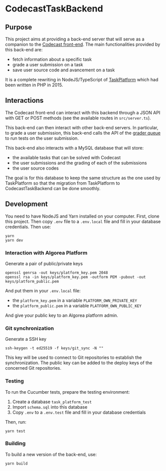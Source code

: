 # CodecastTaskBackend

## Purpose

This project aims at providing a back-end server that will serve as a companion to
the [Codecast front-end](https://github.com/France-ioi/codecast). The main
functionalities provided by this back-end are:

- fetch information about a specific task
- grade a user submission on a task
- save user source code and avancement on a task

It is a complete rewriting in NodeJS/TypeScript of [TaskPlatform](https://github.com/France-ioi/TaskPlatform)
which had been written in PHP in 2015.

## Interactions

The Codecast front-end can interact with this backend through a JSON API with
GET or POST methods (see the available routes in `src/server.ts`).

This back-end can then interact with other back-end servers. In particular,
to grade a user submission, this back-end calls the API of the 
[grader queue](https://github.com/France-ioi/graderqueue)
to run tests on the user submission.

This back-end also interacts with a MySQL database that will store:
- the available tasks that can be solved with Codecast
- the user submissions and the grading of each of the submissions
- the user source codes

The goal is for this database to keep the same structure as the one used by
TaskPlatform so that the migration from TaskPlatform to CodecastTaskBackend
can be done smoothly.

## Development

You need to have NodeJS and Yarn installed on your computer.
First, clone this project.
Then copy `.env` file to a `.env.local` file and fill in your database credentials.
Then use:

```
yarn
yarn dev
```

### Interaction with Algorea Platform

Generate a pair of public/private keys

```
openssl genrsa -out keys/platform_key.pem 2048
openssl rsa -in keys/platform_key.pem -outform PEM -pubout -out keys/platform_public.pem
```

And put them in your `.env.local` file:
- the `platform_key.pem` in a variable `PLATFORM_OWN_PRIVATE_KEY`
- the `platform_public.pem` in a variable `PLATFORM_OWN_PUBLIC_KEY`

And give your public key to an Algorea platform admin.

### Git synchronization

Generate a SSH key

```
ssh-keygen -t ed25519 -f keys/git_sync -N ""
```

This key will be used to connect to Git repositories to establish
the synchronization.
The public key can be added to the deploy keys of the concerned
Git repositories.

### Testing

To run the Cucumber tests, prepare the testing environment: 
1. Create a database `task_platform_test`
2. Import `schema.sql` into this database
3. Copy `.env` to a `.env.test` file and fill in your database credentials

Then, run:

```
yarn test
```

### Building

To build a new version of the back-end, use:

```
yarn build
```

